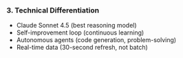 ### **3. Technical Differentiation**

- Claude Sonnet 4.5 (best reasoning model)
- Self-improvement loop (continuous learning)
- Autonomous agents (code generation, problem-solving)
- Real-time data (30-second refresh, not batch)
